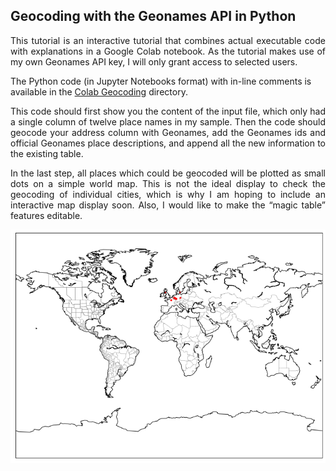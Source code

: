 <h2>Geocoding with the Geonames API in Python</h2>

<p align="justify">This tutorial is an interactive tutorial that combines actual executable code with explanations in a Google Colab notebook. As the tutorial makes use of my own Geonames API key,
I will only grant access to selected users.</p>

The Python code (in Jupyter Notebooks format) with in-line comments is available in the <a href="https://github.com/MonikaBarget/GeoHumTutorials/blob/master/Colab_Geocoding/Geocode_Plot_Geonames.ipynb">Colab Geocoding</a> directory.

<p align="justify">This code should first show you the content of the input file, which only had a single column of twelve place names in my sample.
Then the code should geocode your address column with Geonames, add the Geonames ids and official Geonames place descriptions,
and append all the new information to the existing table.</p>

<p align="justify">In the last step, all places which could be geocoded will be plotted as small dots on a simple world map. This is not the ideal display to check the geocoding
of individual cities, which is why I am hoping to include an interactive map display soon. Also, I would like to make the “magic table” features editable. </p>

<img alt="sample map" src="./Colab_Geocoding/TestMap.png">
